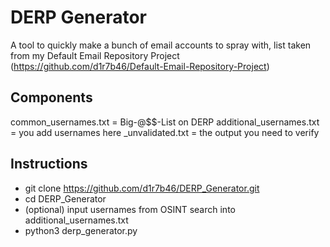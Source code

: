 # DERP Generator
A tool to quickly make a bunch of email accounts to spray with, list taken from my Default Email Repository Project (https://github.com/d1r7b46/Default-Email-Repository-Project)

## Components
common_usernames.txt      = Big-@$$-List on DERP
additional_usernames.txt  = you add usernames here
<domain>_unvalidated.txt  = the output you need to verify

## Instructions
- git clone https://github.com/d1r7b46/DERP_Generator.git
- cd DERP_Generator
- (optional) input usernames from OSINT search into additional_usernames.txt
- python3 derp_generator.py
